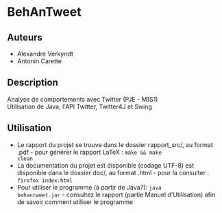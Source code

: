 BehAnTweet
==========

Auteurs
-------

*	Alexandre Verkyndt
*	Antonin Carette

Description
-----------

Analyse de comportements avec Twitter (PJE - M1S1)  
Utilisation de Java, l'API Twitter, Twitter4J et Swing

Utilisation
-----------
*	Le rapport du projet se trouve dans le dossier rapport_src/, au format .pdf - pour générer le rapport LaTeX : <code>make && make clean</code>
*	La documentation du projet est disponible (codage UTF-8) est disponible dans le dossier doc/, au format .html - pour la consulter : <code>firefox index.html</code>
*	Pour utiliser le programme (à partir de Java7): <code>java behantweet.jar</code> - consultez le rapport (partie Manuel d'Utilisation) afin de savoir comment utiliser le programme